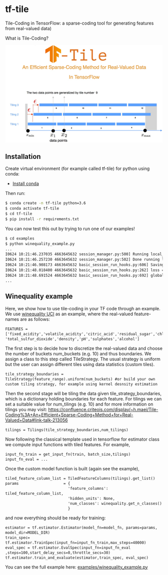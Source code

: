 tf-tile
=======
Tile-Coding in TensorFlow: a sparse-coding tool for generating features from real-valued data)

What is Tile-Coding? 

![alt text](tf_tile_pic.jpg)

Installation
------------

Create virtual environment (for example called tf-tile) for python using conda:
* [Install conda](https://docs.conda.io/projects/conda/en/latest/user-guide/install/index.html)

Then run:
```bash
$ conda create -n tf-tile python=3.6
$ conda activate tf-tile
$ cd tf-tile
$ pip install -r requirements.txt
```

You can now test this out by trying to run one of our examples!
```bash
$ cd examples
$ python winequality_example.py
...
I0624 10:21:46.237035 4663645632 session_manager.py:500] Running local_init_op.
I0624 10:21:46.257230 4663645632 session_manager.py:502] Done running local_init_op.
I0624 10:21:46.908173 4663645632 basic_session_run_hooks.py:606] Saving checkpoints for 0 into model_dir/model.ckpt.
I0624 10:21:48.018400 4663645632 basic_session_run_hooks.py:262] loss = 2.1749778, step = 1
I0624 10:21:48.691524 4663645632 basic_session_run_hooks.py:692] global_step/sec: 147.251
...
```

Winequality example
-------------------

Here, we show how to use tile-coding in your TF code through an example. We use [winequality UCI](https://archive.ics.uci.edu/ml/datasets/Wine+Quality) as an example, where the real-valued feature-names are as follows:

```
FEATURES = ['fixed_acidity','volatile_acidity','citric_acid','residual_sugar','chlorides','free_sulfur_dioxide', 'total_sulfur_dioxide','density','pH','sulphates','alcohol']
```

The first step is to decide how to discretize the real-valued data and choose the number of buckets num_buckets (e.g. 10) and thus boundaries. We assign a class 
to this step called TileStrategy. The usual strategy is uniform but the user can assign different tiles using data statistics (custom tiles).

```
tile_strategy_boundaries = TileStrategy(feature_range).uniform(num_buckets) #or build your own custom tiling strategy, for example using kernel desnsity estimation 
```


Then the second stage will be tiling the data given tile_strategy_boundaries, which is a dictionary holding boundaries for each feature. For tilings we can set
a suitable value for num_tilings (e.g. 10) and  for more information on tilings you may visit: https://confluence.criteois.com/display/~h.maei/Tile-Coding%3A+An+Efficient+Sparse-Coding+Method+for+Real-Valued+Data#link-talk-213056

```
tilings = Tilings(tile_strategy_boundaries,num_tilings)
```

Now following the classical template used in tensorflow for estimator class we compute input functions with tiled features. For example,

```
input_fn_train = get_input_fn(train, batch_size,tilings)
input_fn_eval = ...
```
Once the custom model function is built (again see the example), 

```
tiled_feature_column_list = TiledFeatureColumns(tilings).get_list()
params                    = {
                            'feature_columns': tiled_feature_column_list,
                            'hidden_units': None,
                            'num_classes': winequality.get_n_classes()
                            }
```

and now everything should be ready for training:

```
estimator = tf.estimator.Estimator(model_fn=model_fn, params=params, model_dir=MODEL_DIR)
train_spec= tf.estimator.TrainSpec(input_fn=input_fn_train,max_steps=40000)
eval_spec = tf.estimator.EvalSpec(input_fn=input_fn_eval ,steps=100,start_delay_secs=0,throttle_secs=30)
tf.estimator.train_and_evaluate(estimator,train_spec, eval_spec)
```

You can see the full example here: [examples/winequality_example.py](examples/winequality_example.py)

